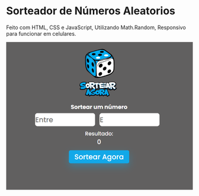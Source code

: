 <h1>
  Sorteador de Números Aleatorios
</h1>
<p>
  Feito com HTML, CSS e JavaScript, Utilizando Math.Random, Responsivo para funcionar em celulares.
</p>
    <img src="https://github.com/lucasmessias91/sortear-agora/blob/main/assets/README.png?raw=true" />
